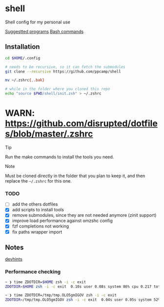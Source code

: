 # shell
Shell config for my personal use

[Suggestted programs](https://gist.github.com/ppcamp/91dd1fc9ae5f3c78026617720e26795e)
[Bash commands](https://gist.github.com/ppcamp/14f3f5cdc71e66d955e21043ec5d27b7)

## Installation

```sh
cd $HOME/.config

# needs to be recursive, so it can fetch the submodules
git clone --recursive https://github.com/ppcamp/shell

mv ~/.zshrc{,.bak}

# while in the folder where you cloned this repo
echo "source $PWD/shell/init.zsh" > ~/.zshrc
```
# WARN: https://github.com/disrupted/dotfiles/blob/master/.zshrc


> [!TIP]
> Run the make commands to install the tools you need.

> [!NOTE]
> 
> Must be cloned directly in the folder that you plan to keep it, and then
> replace the `~/.zshrc` for this one.


### TODO

- [ ] add the others dotfiles
- [x] add scripts to install tools
- [x] remove submodules, since they are not needed anymore (zinit support)
- [x] improve load performance against omzshc config
- [x] fzf completions not working
- [x] fix paths wrapper import

## Notes

[devhints]

### Performance checking

```sh
~ ❯ time ZDOTDIR=$HOME zsh -i -c exit
ZDOTDIR=$HOME zsh -i -c exit  0.10s user 0.08s system 86% cpu 0.217 total

~ ❯ time ZDOTDIR=/tmp/tmp.OLO5gmIGOV zsh -i -c exit
ZDOTDIR=/tmp/tmp.OLO5gmIGOV zsh -i -c exit  0.04s user 0.05s system 52% cpu 0.185 total
```

<!-- # Fetch latest version from GitHub API -->
<!-- # LATEST_VERSION=$(curl -s https://api.github.com/repos/junegunn/fzf/releases/latest | grep tag_name | cut -d '"' -f 4) -->

[devhints]: https://devhints.io/
